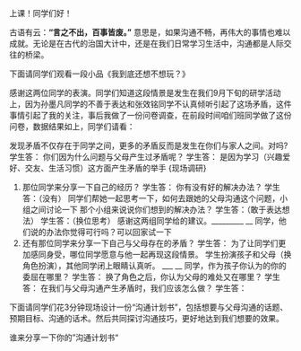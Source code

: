 
上课！同学们好！

古语有云：**“言之不出，百事皆废。”** 意思是，如果沟通不畅，再伟大的事情也难以成就。无论是在古代的治国大计中，还是在我们日常学习生活中，沟通都是人际交往的桥梁。 

下面请同学们观看一段小品《我到底还想不想玩？》

感谢这两位同学的表演。同学们知道这段情景是发生在我们9月下旬的研学活动上，因为孙墨凡同学的不善于表达和张效铭同学不认真倾听引起了这场矛盾，这件事情引起了我的关注，事后我做了一份问卷调查，在前段时间咱们班同学做了这份问卷，数据结果如上，同学们请看：

发现矛盾不仅存在于同学之间，更多的矛盾反而是发生在你们与家人之间。对吗?
学生答：
你们因为什么问题与父母产生过矛盾呢？
学生答：
是因为学习（兴趣爱好、交友、生活习惯）这方面产生矛盾的举手
{现场调研}
1. 那位同学来分享一下自己的经历？
学生答：
你有没有好的解决办法？
学生答：（没有）
同学们帮她一起思考一下，如何去跟她的父母沟通这个问题，小组之间讨论一下
那个小组来说说你们想到的解决办法？
学生答：（敢于表达想法）
学生答：（换位思考）
感谢这两组同学给的建议。_________ __ 同学，他们说的办法你觉得可行吗？可以回家试一下
2. 还有那位同学来分享一下自己与父母存在的矛盾？
学生答：
为了让同学们更加感同身受，哪位同学愿意与他一起再现这段情景。
学生扮演孩子和父母（换角色扮演），其他同学闭上眼睛认真听。
___ __ 同学，作为孩子你认为的你的委屈在哪里？
学生答：
换了角色之后，你认为父母的难处又在哪里？
学生答：
在我们与父母沟通产生矛盾时，我们应该怎么做？
学生答：

下面请同学们花3分钟现场设计一份“沟通计划书”，包括想要与父母沟通的话题、预期目标、沟通的话术。然后共同探讨沟通技巧，更好地达到我们想要的效果。


谁来分享一下你的”沟通计划书“


